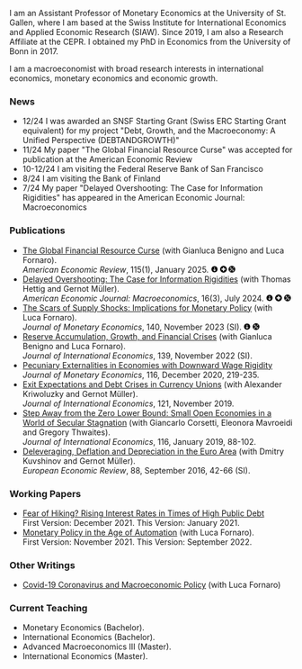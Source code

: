 I am an Assistant Professor of Monetary Economics at the University of St. Gallen, where I am based at the Swiss Institute for International Economics and Applied Economic Research (SIAW). Since 2019, I am also a Research Affiliate at the CEPR. I obtained my PhD in Economics from the University of Bonn in 2017.

I am a macroeconomist with broad research interests in international economics, monetary economics and economic growth. 

### News
- 12/24 I was awarded an SNSF Starting Grant (Swiss ERC Starting Grant equivalent) for my project "Debt, Growth, and the Macroeconomy: A Unified Perspective (DEBTANDGROWTH)"
- 11/24 My paper "The Global Financial Resource Curse" was accepted for publication at the American Economic Review
- 10-12/24 I am visiting the Federal Reserve Bank of San Francisco
- 8/24 I am visiting the Bank of Finland
- 7/24 My paper "Delayed Overshooting: The Case for Information Rigidities" has appeared in the American Economic Journal: Macroeconomics

### Publications
- <a href="https://www.aeaweb.org/articles?id=10.1257/aer.20211792" target="_blank">The Global Financial Resource Curse</a> (with Gianluca Benigno and Luca Fornaro).   
*American Economic Review*, 115(1), January 2025.
<a href="./globfincurse_August2024.pdf" target="_blank"><img border="0" alt="X" src="arrow.png" width="12" height="12"></a> <a href="./globfincurse_OnlineAppendix.pdf" target="_blank"><img border="0" alt="X" src="plus.png" width="12" height="12"></a> <a href="https://www.openicpsr.org/openicpsr/project/208605/version/V1/view" target="_blank"><img border="0" alt="X" src="tool.png" width="12" height="12"></a>
- <a href="https://www.aeaweb.org/articles?id=10.1257/mac.20210212&&from=f" target="_blank">Delayed Overshooting: The Case for Information Rigidities</a> (with Thomas Hettig and Gernot Müller).     
*American Economic Journal: Macroeconomics*, 16(3), July 2024.
<a href="./DelayedOvershooting_2023Feb.pdf" target="_blank"><img border="0" alt="X" src="arrow.png" width="12" height="12"></a> <a href="https://www.aeaweb.org/content/file?id=21024" target="_blank"><img border="0" alt="X" src="plus.png" width="12" height="12"></a> <a href="https://www.openicpsr.org/openicpsr/project/193087/version/V1/view" target="_blank"><img border="0" alt="X" src="tool.png" width="12" height="12"></a>
- <a href="https://www.sciencedirect.com/science/article/pii/S0304393223000417?via%3Dihub" target="_blank">The Scars of Supply Shocks: Implications for Monetary Policy</a> (with Luca Fornaro).  
*Journal of Monetary Economics*, 140, November 2023 (SI).
<a href="./TSS-pub-1.pdf" target="_blank"><img border="0" alt="X" src="arrow.png" width="12" height="12"></a> <a href="https://www.dropbox.com/scl/fi/dlc1t6j4mb4jwgqmq3beo/Code.zip?rlkey=saatd8ey8u85kj6bajygj5zb5&dl=0" target="_blank"><img border="0" alt="X" src="tool.png" width="12" height="12"></a>
- <a href="https://www.sciencedirect.com/science/article/abs/pii/S0022199622000927" target="_blank">Reserve Accumulation, Growth, and Financial Crises</a> (with Gianluca Benigno and Luca Fornaro).  
*Journal of International Economics*, 139, November 2022 (SI). 
- <a href="https://www.sciencedirect.com/science/article/abs/pii/S0304393219301904" target="_blank">Pecuniary Externalities in Economies with Downward Wage Rigidity</a>  
*Journal of Monetary Economics*, 116, December 2020, 219-235.
- <a href="https://www.sciencedirect.com/science/article/abs/pii/S0022199619300777" target="_blank">Exit Expectations and Debt Crises in Currency Unions</a> (with Alexander Kriwoluzky and Gernot Müller).   
*Journal of International Economics*, 121, November 2019.
- <a href="https://www.sciencedirect.com/science/article/abs/pii/S002219961830254X?via%3Dihub" target="_blank">Step Away from the Zero Lower Bound: Small Open Economies in a World of Secular Stagnation</a> (with Giancarlo Corsetti, Eleonora Mavroeidi and Gregory Thwaites).  
*Journal of International Economics*, 116, January 2019, 88-102.
- <a href="https://www.sciencedirect.com/science/article/abs/pii/S001429211630037X" target="_blank">Deleveraging, Deflation and Depreciation in the Euro Area</a> (with Dmitry Kuvshinov and Gernot Müller).  
*European Economic Review*, 88, September 2016, 42-66 (SI). 

### Working Papers
- <a href="./FearOfHiking_Jan2024.pdf" target="_blank">Fear of Hiking? Rising Interest Rates in Times of High Public Debt</a>   
First Version: December 2021. This Version: January 2021.
- <a href="./mpaut_sept2022.pdf" target="_blank">Monetary Policy in the Age of Automation</a> (with Luca Fornaro).  
First Version: November 2021. This Version: September 2022.

### Other Writings
- <a href="./corona_v2.pdf" target="_blank">Covid-19 Coronavirus and Macroeconomic Policy</a> (with Luca Fornaro)  

### Current Teaching
- Monetary Economics (Bachelor).
- International Economics (Bachelor).
- Advanced Macroeconomics III (Master).
- International Economics (Master).

